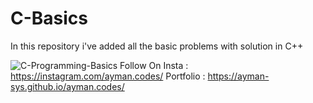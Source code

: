 # C-Basics
In this repository i've added all the basic problems with solution in C++





![C-Programming-Basics](https://user-images.githubusercontent.com/67065247/160860798-f086fb14-6cd1-4716-bb9d-5b4f75c96143.jpg)
Follow On Insta : https://instagram.com/ayman.codes/
Portfolio : https://ayman-sys.github.io/ayman.codes/
